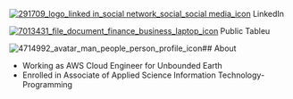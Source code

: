 [1]: https://www.linkedin.com/in/john-rivero-233507181/
[2]: https://public.tableau.com/app/profile/john.r6470

[![291709_logo_linked in_social network_social_social media_icon](https://user-images.githubusercontent.com/81208412/215140165-c1ba8555-e0c9-4663-ac12-4fc25a59ea41.png)][1] LinkedIn 

[![7013431_file_document_finance_business_laptop_icon](https://user-images.githubusercontent.com/81208412/215141994-1d4feb36-605b-49a0-abe1-7bf20a6237ca.png)][2] Public Tableu

![4714992_avatar_man_people_person_profile_icon](https://user-images.githubusercontent.com/81208412/215143847-ea2e99f6-5566-497f-ac8e-3b7ca6ad60e8.png)## About <br>
- Working as AWS Cloud Engineer for Unbounded Earth
- Enrolled in Associate of Applied Science Information Technology-Programming

